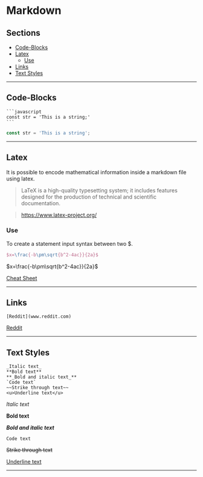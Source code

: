 # Markdown <!-- omit in toc -->

## Sections <!-- omit in toc -->

- [Code-Blocks](#code-blocks)
- [Latex](#latex)
  - [Use](#use)
- [Links](#links)
- [Text Styles](#text-styles)

---

## Code-Blocks

````
```javascript
const str = 'This is a string;'
```
````

```javascript
const str = 'This is a string';
```

---

## Latex

It is possible to encode mathematical information inside a markdown file using latex.

> LaTeX is a high-quality typesetting system; it includes features designed for the production of technical and scientific documentation.

> https://www.latex-project.org/

### Use

To create a statement input syntax between two $.

```latex
$x=\frac{-b\pm\sqrt{b^2-4ac}}{2a}$
```

$x=\frac{-b\pm\sqrt{b^2-4ac}}{2a}$

[Cheat Sheet](https://users.dickinson.edu/~richesod/latex/latexcheatsheet.pdf)

---

## Links

```
[Reddit](www.reddit.com)
```

[Reddit](www.reddit.com)

---

## Text Styles

```
_Italic text_
**Bold text**
**_Bold and italic text_**
`Code text`
~~Strike through text~~
<u>Underline text</u>
```

_Italic text_

**Bold text**

**_Bold and italic text_**

`Code text`

~~Strike through text~~

<u>Underline text</u>

---
